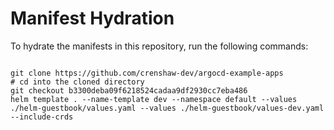 
# Manifest Hydration

To hydrate the manifests in this repository, run the following commands:

```shell

git clone https://github.com/crenshaw-dev/argocd-example-apps
# cd into the cloned directory
git checkout b3300deba09f6218524cadaa9df2930cc7eba486
helm template . --name-template dev --namespace default --values ./helm-guestbook/values.yaml --values ./helm-guestbook/values-dev.yaml --include-crds
```